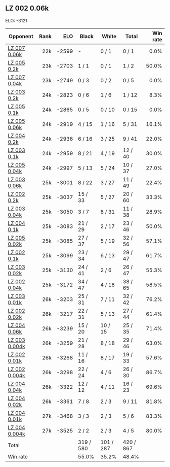 ## LZ 002 0.06k ##

ELO: -3121

Opponent | Rank | ELO | Black | White | Total | Win rate
---------|-----:|----:|-------|-------|-------|-------:
[LZ 007 0.06k](LZ%20007%200.06k.md) | 22k | -2599 | - | 0 / 1 | 0 / 1 | 0.0%
[LZ 005 0.2k](LZ%20005%200.2k.md) | 23k | -2703 | 1 / 1 | 0 / 1 | 1 / 2 | 50.0%
[LZ 007 0.04k](LZ%20007%200.04k.md) | 23k | -2749 | 0 / 3 | 0 / 2 | 0 / 5 | 0.0%
[LZ 003 0.2k](LZ%20003%200.2k.md) | 24k | -2823 | 0 / 6 | 1 / 6 | 1 / 12 | 8.3%
[LZ 005 0.1k](LZ%20005%200.1k.md) | 24k | -2865 | 0 / 5 | 0 / 10 | 0 / 15 | 0.0%
[LZ 005 0.06k](LZ%20005%200.06k.md) | 24k | -2919 | 4 / 15 | 1 / 16 | 5 / 31 | 16.1%
[LZ 004 0.2k](LZ%20004%200.2k.md) | 24k | -2936 | 6 / 16 | 3 / 25 | 9 / 41 | 22.0%
[LZ 003 0.1k](LZ%20003%200.1k.md) | 24k | -2959 | 8 / 21 | 4 / 19 | 12 / 40 | 30.0%
[LZ 005 0.04k](LZ%20005%200.04k.md) | 24k | -2997 | 5 / 13 | 5 / 24 | 10 / 37 | 27.0%
[LZ 003 0.06k](LZ%20003%200.06k.md) | 25k | -3001 | 8 / 22 | 3 / 27 | 11 / 49 | 22.4%
[LZ 002 0.2k](LZ%20002%200.2k.md) | 25k | -3037 | 15 / 33 | 5 / 27 | 20 / 60 | 33.3%
[LZ 003 0.04k](LZ%20003%200.04k.md) | 25k | -3050 | 3 / 7 | 8 / 31 | 11 / 38 | 28.9%
[LZ 004 0.1k](LZ%20004%200.1k.md) | 25k | -3083 | 21 / 29 | 2 / 17 | 23 / 46 | 50.0%
[LZ 005 0.02k](LZ%20005%200.02k.md) | 25k | -3085 | 27 / 37 | 5 / 19 | 32 / 56 | 57.1%
[LZ 002 0.1k](LZ%20002%200.1k.md) | 25k | -3099 | 23 / 34 | 6 / 13 | 29 / 47 | 61.7%
[LZ 003 0.02k](LZ%20003%200.02k.md) | 25k | -3130 | 24 / 41 | 2 / 6 | 26 / 47 | 55.3%
[LZ 002 0.04k](LZ%20002%200.04k.md) | 25k | -3172 | 34 / 47 | 4 / 18 | 38 / 65 | 58.5%
[LZ 003 0.01k](LZ%20003%200.01k.md) | 26k | -3203 | 25 / 31 | 7 / 11 | 32 / 42 | 76.2%
[LZ 002 0.02k](LZ%20002%200.02k.md) | 26k | -3217 | 22 / 31 | 5 / 13 | 27 / 44 | 61.4%
[LZ 004 0.06k](LZ%20004%200.06k.md) | 26k | -3239 | 15 / 20 | 10 / 15 | 25 / 35 | 71.4%
[LZ 003 0.004k](LZ%20003%200.004k.md) | 26k | -3259 | 21 / 28 | 8 / 18 | 29 / 46 | 63.0%
[LZ 002 0.01k](LZ%20002%200.01k.md) | 26k | -3268 | 11 / 16 | 8 / 17 | 19 / 33 | 57.6%
[LZ 002 0.004k](LZ%20002%200.004k.md) | 26k | -3298 | 22 / 24 | 4 / 6 | 26 / 30 | 86.7%
[LZ 004 0.04k](LZ%20004%200.04k.md) | 26k | -3322 | 12 / 12 | 4 / 11 | 16 / 23 | 69.6%
[LZ 004 0.02k](LZ%20004%200.02k.md) | 26k | -3361 | 7 / 8 | 2 / 3 | 9 / 11 | 81.8%
[LZ 004 0.01k](LZ%20004%200.01k.md) | 27k | -3468 | 3 / 3 | 2 / 3 | 5 / 6 | 83.3%
[LZ 004 0.004k](LZ%20004%200.004k.md) | 27k | -3525 | 2 / 2 | 2 / 3 | 4 / 5 | 80.0%
Total | | | 319 / 580 | 101 / 287 | 420 / 867 | 
Win rate| | | 55.0% | 35.2% | 48.4% | 
